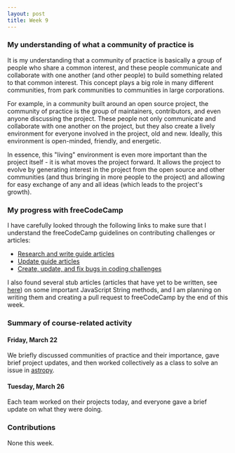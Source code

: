 ```yaml
---
layout: post
title: Week 9
---
```


### My understanding of what a community of practice is

It is my understanding that a community of practice is basically a group of people who share a common interest, and these
people communicate and collaborate with one another (and other people) to build something related to that common interest.
This concept plays a big role in many different communities, from park communities to communities in large corporations.

For example, in a community built around an open source project, the community of practice is the group of maintainers,
contributors, and even anyone discussing the project. These people not only communicate and collaborate with one another
on the project, but they also create a lively environment for everyone involved in the project, old and new. Ideally, this
environment is open-minded, friendly, and energetic.

In essence, this "living" environment is even more important than the project itself - it is what moves the project forward.
It allows the project to evolve by generating interest in the project from the open source and other communities (and thus
bringing in more people to the project) and allowing for easy exchange of any and all ideas (which leads to the project's growth).

### My progress with freeCodeCamp

I have carefully looked through the following links to make sure that I understand the freeCodeCamp guidelines on contributing
challenges or articles:
- [Research and write guide articles](https://github.com/freeCodeCamp/freeCodeCamp/blob/master/CONTRIBUTING.md#research-write-and-update-our-guide-articles)
- [Update guide articles](https://github.com/freeCodeCamp/freeCodeCamp/blob/master/docs/how-to-work-on-guide-articles.md)
- [Create, update, and fix bugs in coding challenges](https://github.com/freeCodeCamp/freeCodeCamp/blob/master/docs/how-to-work-on-coding-challenges.md)

I also found several stub articles (articles that have yet to be written, see [here](https://search.freecodecamp.org/?q=stub)) on some important JavaScript
String methods, and I am planning on writing them and creating a pull request to freeCodeCamp by the end of this week.

### Summary of course-related activity

#### Friday, March 22

We briefly discussed communities of practice and their importance, gave brief project updates, and then worked
collectively as a class to solve an issue in [astropy](https://github.com/astropy/astropy).

#### Tuesday, March 26

Each team worked on their projects today, and everyone gave a brief update on what they were doing.

### Contributions

None this week.
